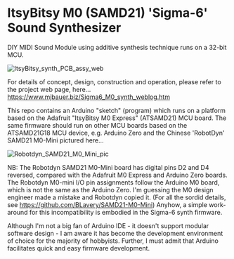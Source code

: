 # ItsyBitsy M0 (SAMD21) 'Sigma-6' Sound Synthesizer
DIY MIDI Sound Module using additive synthesis technique runs on a 32-bit MCU.

![ItsyBitsy_synth_PCB_assy_web](https://github.com/user-attachments/assets/9bf93723-6282-443f-87af-81abd5dccede)

For details of concept, design, construction and operation, please refer to the project web page, here...  
https://www.mjbauer.biz/Sigma6_M0_synth_weblog.htm

This repo contains an Arduino "sketch" (program) which runs on a platform based on the Adafruit "ItsyBitsy M0 Express"
(ATSAMD21) MCU board.  The same firmware should run on other MCU boards based on the ATSAMD21G18 MCU device, 
e.g. Arduino Zero and the Chinese 'RobotDyn' SAMD21 M0-Mini pictured here...

![Robotdyn_SAMD21_M0_Mini_pic](https://github.com/user-attachments/assets/bd78c449-bc02-46e2-9ee0-2412878ac6a5)

NB: The Robotdyn SAMD21 M0-Mini board has digital pins D2 and D4 reversed, compared with
the Adafruit M0 Express and Arduino Zero boards. The Robotdyn M0-mini I/O pin assignments follow the Arduino M0 board,
which is not the same as the Arduino Zero. I'm guessing the M0 design engineer made a mistake and Robotdyn copied it.
(For all the sordid details, see https://github.com/BLavery/SAMD21-M0-Mini) 
Anyhow, a simple work-around for this incompatibility is embodied in the Sigma-6 synth firmware.

Although I'm not a big fan of Arduino IDE - it doesn't support modular software design - 
I am aware it has become the development environment of choice for the majority of hobbyists.
Further, I must admit that Arduino facilitates quick and easy firmware development.
